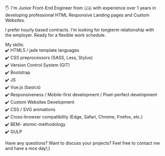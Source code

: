 🖐 I'm Junior Front-End Engineer from 🇺🇦 with experience over 1 years in developing professional HTML Responsive Landing pages and Custom Websites.

I prefer hourly based contracts.
I'm looking for longterm relationship with the employer. Ready for a flexible work schedule.

My skills:  <br>
✔️ HTML5 / jade template languages <br>
✔️ CSS preprocessors (SASS, Less, Stylus)  <br>
✔️ Version Control System (GIT)  <br>
✔️ Bootstrap   <br>
✔️ JS  <br>
✔️ Vue.js (basics)  <br>
✔️ Responsiveness / Mobile-first development / Pixel-perfect development  <br>
✔️ Custom Websites Development  <br>
✔️ CSS / SVG animations <br>
✔️ Cross-browser compatibility (Edge, Safari, Chrome, Firefox, etc.) <br>
✔️ BEM- atomic-methodology  <br>
✔️ GULP  <br>


Have any questions? Want to discuss your projects? 
Feel free to contact me and have a nice day!;)
